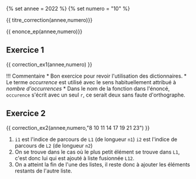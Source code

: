 {% set annee = 2022 %}
{% set numero = "10" %}


{{ titre_correction(annee,numero)}}

{{ enonce_ep(annee,numero)}}
 

## Exercice 1

{{ correction_ex1(annee,numero) }}

!!! Commentaire
    * Bon exercice pour revoir l'utilisation des dictionnaires.
    * Le terme *occurrence* est utilisé avec le sens habituellement attribué à *nombre d'occurrences*
    * Dans le nom de la fonction dans l'énoncé, `occurence` s'écrit avec un seul `r`, ce serait deux sans faute d'orthographe.

## Exercice 2 
{{ correction_ex2(annee,numero,"8 10 11 14 17 19 21 23") }}

1. `i1` est l'indice de parcours de `L1` (de longueur `n1`) `i2` est l'indice de parcours de `L2` (de longueur `n2`)
2. On se trouve dans le cas où le plus petit élément se trouve dans `L1`, c'est donc lui qui est ajouté à liste fusionnée `L12`.
3. On a atteint la fin de l'une des listes, il reste donc à ajouter les éléments restants de l'autre liste. 


